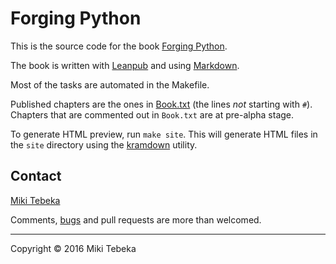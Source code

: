 # Forging Python

This is the source code for the book [Forging
Python](http://forging-python.com).

The book is written with [Leanpub](https://leanpub.com) and using
[Markdown][md].

Most of the tasks are automated in the Makefile.

Published chapters are the ones in [Book.txt](Book.txt) (the lines *not* starting
with `#`). Chapters that are commented out in `Book.txt` are at pre-alpha stage.

To generate HTML preview, run `make site`. This will generate HTML files in the
`site` directory using the [kramdown](http://kramdown.gettalong.org) utility.

## Contact

[Miki Tebeka](mailto:miki.tebeka@gmail.com)

Comments, [bugs](https://github.com/tebeka/forging-python/issues) and pull
requests are more than welcomed.

---
Copyright &copy; 2016 Miki Tebeka

[md]: https://leanpub.com/help/manual#leanpub-auto-markdown-the-easiest-way-to-format-your-text-for-e-publishing
